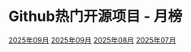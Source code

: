 # Github热门开源项目 - 月榜

[2025年09月](./2025年09月.md)
[2025年09月](./2025年09月.md)
[2025年08月](./2025年08月.md)
[2025年07月](./2025年07月.md)